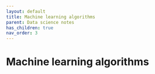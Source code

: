 ```yaml
---
layout: default
title: Machine learning algorithms
parent: Data science notes
has_children: true
nav_order: 3
---
```


# Machine learning algorithms
